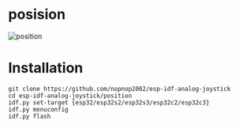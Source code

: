 # posision

![position](https://user-images.githubusercontent.com/6020549/230252775-3e44a11f-7f51-4e34-a050-0c57392fbb3e.jpg)

# Installation

```Shell
git clone https://github.com/nopnop2002/esp-idf-analog-joystick
cd esp-idf-analog-joystick/position
idf.py set-target {esp32/esp32s2/esp32s3/esp32c2/esp32c3}
idf.py menuconfig
idf.py flash
```

